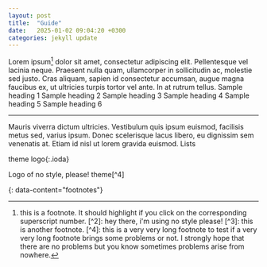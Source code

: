 ```yaml
---
layout: post
title:  "Guide"
date:   2025-01-02 09:04:20 +0300
categories: jekyll update
---
```


Lorem ipsum[^1] dolor sit amet, consectetur adipiscing elit. Pellentesque vel lacinia neque. Praesent nulla quam, ullamcorper in sollicitudin ac, molestie sed justo. Cras aliquam, sapien id consectetur accumsan, augue magna faucibus ex, ut ultricies turpis tortor vel ante. In at rutrum tellus.
Sample heading 1
Sample heading 2
Sample heading 3
Sample heading 4
Sample heading 5
Sample heading 6

---

Mauris viverra dictum ultricies. Vestibulum quis ipsum euismod, facilisis metus sed, varius ipsum. Donec scelerisque lacus libero, eu dignissim sem venenatis at. Etiam id nisl ut lorem gravida euismod.
Lists
 
theme logo{:.ioda}

Logo of no style, please! theme[^4]

{: data-content="footnotes"}

[^1]: this is a footnote. It should highlight if you click on the corresponding superscript number. [^2]: hey there, i'm using no style please! [^3]: this is another footnote. [^4]: this is a very very long footnote to test if a very very long footnote brings some problems or not. I strongly hope that there are no problems but you know sometimes problems arise from nowhere.